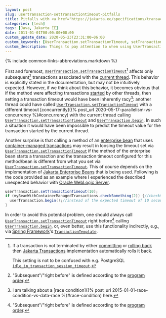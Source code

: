 ```yaml
---
layout: post
slug: usertransaction-settransactiontimeout-pitfalls
title: Pitfalls with <a href="https://jakarta.ee/specifications/transactions/1.3/apidocs/javax/transaction/UserTransaction.html#setTransactionTimeout-int-"><code>UserTransaction.setTransactionTimeout</code></a>
categories: [tech]
tags: [Java, Jakarta EE]
date: 2011-01-01T00:00:00+00:00
custom_update_date: 2020-05-23T23:31:00−06:00
custom_keywords: [UserTransaction.setTransactionTimeout, setTransactionTimeout, transaction timeout]
custom_description: Things to pay attention to when using UserTransaction.setTransactionTimeout.
---
```

{% include common-links-abbreviations.markdown %}

[`UserTransaction.setTransactionTimeout`]: <https://jakarta.ee/specifications/transactions/1.3/apidocs/javax/transaction/UserTransaction.html#setTransactionTimeout-int->
[`UserTransaction.begin`]: <https://jakarta.ee/specifications/transactions/1.3/apidocs/javax/transaction/UserTransaction.html#begin-->

First and foremost, [`UserTransaction.setTransactionTimeout`]<!-- -->[^1]
affects only subsequent[^2] transactions associated with the [current thread](https://cr.openjdk.java.net/~iris/se/14/spec/fr/java-se-14-fr-spec/api/java.base/java/lang/Thread.html#currentThread()).
This behavior is explicitly stated in the documentation, but may not be intuitively expected. However, if we think about this behavior, it becomes obvious that
if the method were affecting transactions [started](https://jakarta.ee/specifications/transactions/1.3/apidocs/javax/transaction/UserTransaction.html#begin--) by other threads,
then setting a transaction timeout would have been inherently racy[^3]: another thread could have called [`UserTransaction.setTransactionTimeout`] with a different timeout
[concurrently]({% post_url 2020-05-17-parallelism-vs-concurrency %}#concurrency) with the current thread calling [`UserTransaction.setTransactionTimeout`] and [`UserTransaction.begin`].
In such a situation it would have been impossible to predict the timeout value for the transaction started by the current thread.

Another surprise is that calling a method of an [enterprise bean](https://eclipse-ee4j.github.io/jakartaee-tutorial/ejb-intro.html#GIJSZ) that uses
[container-managed transactions](https://eclipse-ee4j.github.io/jakartaee-tutorial/transactions004.html#BNCIJ) may result in loosing the timeout set via
[`UserTransaction.setTransactionTimeout`] if the method of the enterprise bean starts a transaction and the transaction timeout configured for this method/bean
is different from what you set via [`UserTransaction.setTransactionTimeout`]. This of course depends on the implementation of
[Jakarta Enterprise Beans](https://jakarta.ee/specifications/enterprise-beans/) that is being used.
Following is the code provided as an example where I experienced the described unexpected behavior with [Oracle WebLogic Server](https://www.oracle.com/middleware/weblogic/).

```java
userTransaction.setTransactionTimeout(10);
if (myBeanWithContainerManagedTransactions.checkSomething(2)) {//checkSomething starts a new transaction with the timeout 2 seconds
  userTransaction.begin();//instead of the expected timeout of 10 seconds, this call starts a transaction with the timeout of 2 seconds
}
```

In order to avoid this potential problem, one should always call [`UserTransaction.setTransactionTimeout`] right before[^2] calling [`UserTransaction.begin`],
or, even better, use this functionality indirectly,
e.g., via [Spring Framework](https://docs.spring.io/spring-framework/docs/current/spring-framework-reference/data-access.html#tx-prog-template)'s
[`TransactionTemplate`](https://docs.spring.io/spring/docs/current/javadoc-api/org/springframework/transaction/support/TransactionTemplate.html).

[^1]: If a transaction is not terminated by
    either [committing](https://jakarta.ee/specifications/transactions/1.3/apidocs/javax/transaction/UserTransaction.html#commit--)
    or [rolling back](https://jakarta.ee/specifications/transactions/1.3/apidocs/javax/transaction/UserTransaction.html#rollback--)
    then [Jakarta Transactions](https://jakarta.ee/specifications/transactions/) implementation automatically rolls it back.

    This setting is not to be confused with e.g. PostgreSQL [`idle_in_transaction_session_timeout`](https://www.postgresql.org/docs/current/runtime-config-client.html#GUC-IDLE-IN-TRANSACTION-SESSION-TIMEOUT).

[^2]: "Subsequent"/"right before" is defined according to the [program order](https://docs.oracle.com/javase/specs/jls/se14/html/jls-17.html#jls-17.4.3).

[^3]: I am talking about a [race condition]({% post_url 2015-01-01-race-condition-vs-data-race %}#race-condition) here.